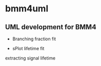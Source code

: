 # bmm4uml
## UML development for BMM4

+ Branching fraction fit

+ sPlot lifetime fit

extracting signal lifetime
